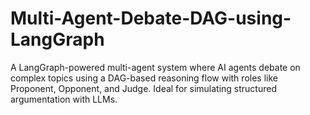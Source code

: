 # Multi-Agent-Debate-DAG-using-LangGraph
A LangGraph-powered multi-agent system where AI agents debate on complex topics using a DAG-based reasoning flow with roles like Proponent, Opponent, and Judge. Ideal for simulating structured argumentation with LLMs.
